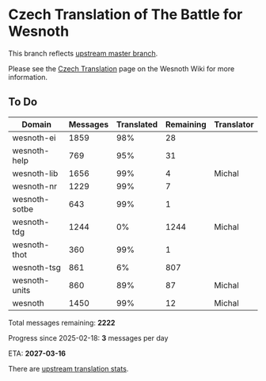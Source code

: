 # Czech Translation of The Battle for Wesnoth

This branch reflects [upstream master branch](https://github.com/wesnoth/wesnoth/tree/master).

Please see the [Czech Translation](https://wiki.wesnoth.org/CzechTranslation) page on the Wesnoth Wiki for more information.

## To Do

Domain | Messages | Translated | Remaining | Translator
------ | -------- | ---------- | --------- | ----------
wesnoth-ei | 1859 | 98% | 28 |
wesnoth-help | 769 | 95% | 31 |
wesnoth-lib | 1656 | 99% | 4 | Michal
wesnoth-nr | 1229 | 99% | 7 |
wesnoth-sotbe | 643 | 99% | 1 |
wesnoth-tdg | 1244 | 0% | 1244 | Michal
wesnoth-thot | 360 | 99% | 1 |
wesnoth-tsg | 861 | 6% | 807 |
wesnoth-units | 860 | 89% | 87 | Michal
wesnoth | 1450 | 99% | 12 | Michal

Total messages remaining: **2222**

Progress since 2025-02-18: **3** messages per day

ETA: **2027-03-16**

There are [upstream translation stats](https://www.wesnoth.org/gettext/?view=langs&version=master&lang=cs).
